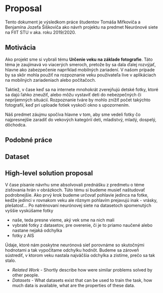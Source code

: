 # Proposal
Tento dokument je výsledkom práce študentov Tomáša Mifkoviča a Benjamína Jozefa Šiškoviča ako návrh projektu na predmet Neurónové siete na FIIT STU v aka. roku 2019/2020.

## Motivácia
Ako projekt sme si vybrali tému **Určenie veku na základe fotografie**. Táto téma je zaujímavá vo viacerých smeroch, pretože by sa dala ďalej rozvýjať, hlavne ako zabezpečenie naprŕklad mobilných zariadení. V našom prípade by sa skôr mohla použiť na rozpoznanie veku používateľa live v aplikáciach na mobilných zariadeniach alebo počítačoch. 

Taktiež, v čase keď sa na internete mnohokrát zverejňujú detské fotky, ktoré sa dajú ľahko zneužiť, alebo môžu vystaviť deti do nebezpečných či nepríjemných situácií. Rozpoznanie tváre by mohlo znížíť počet takýchto fotografií, keď pri uploade fotiek vyskočí okno s upozornením.

Náš predmet záujmu spočíva hlavne v tom, aby sme vedeli fotky čo najpresnejšie zaradiť do vekových kategórií deti, mladistvý, mladý, dospelý, dôchodca. 

## Podobné práce

## Dataset

## High-level solution proposal
V čase písanie návrhu sme absolvovali prednášku z predmetu o téme zisťovania hrán v obrázkoch. Túto tému si budeme musieť naštudovať podrobnejšie. 
Ako prvý krok budeme určovať pohlavie jedinca na fotke, kedže jedinci v rovnakom veku ale rôznym pohlavím prejavujú inak - vrásky, plešatosť...
Po natrénovaní neurónovej siete na datasetoch spomenutých vyššie vyskúšame fotky

 - naše, teda presne vieme, aký vek sme na nich mali
 - vybraté fotky z datasetov, pre overenie, či je to priamo naučené alebo nastane nejaká odchylka 
 - fotky z AIS
 
 Údaje, ktoré nám poskytne neurónová sieť porovnáme so skutočnými hodnotami a tak vypočítame odchylku hodnôt. Budeme sa zároveň sústrediť, v ktorom veku nastala najväčšia odchylka a zistíme, prečo sa tak stalo.
 
 -  _Related Work_ - Shortly describe how were similar problems solved by other people.
 -  _Datasets_ - What datasets exist that can be used to train the task, how much data is available, what are the properties of these data.


